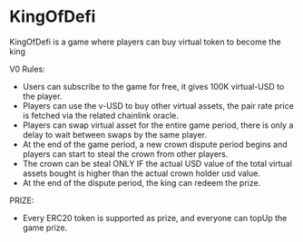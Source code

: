# KingOfDefi
KingOfDefi is a game where players can buy virtual token to become the king

V0 Rules:
- Users can subscribe to the game for free, it gives 100K virtual-USD to the player.
- Players can use the v-USD to buy other virtual assets, the pair rate price is fetched via the related chainlink oracle.
- Players can swap virtual asset for the entire game period, there is only a delay to wait between swaps by the same player.
- At the end of the game period, a new crown dispute period begins and players can start to steal the crown from other players.
- The crown can be steal ONLY IF the actual USD value of the total virtual assets bought is higher than the actual crown holder usd value.
- At the end of the dispute period, the king can redeem the prize.

PRIZE:
- Every ERC20 token is supported as prize, and everyone can topUp the game prize.
